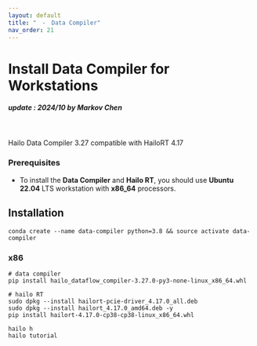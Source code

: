 ```yaml
---
layout: default
title: "　-　Data Compiler"
nav_order: 21
---
```


# Install Data Compiler for Workstations
##### update : 2024/10 by Markov Chen
<br>

Hailo Data Compiler 3.27 compatible with HailoRT 4.17

### Prerequisites

* To install the **Data Compiler** and **Hailo RT**, you should use **Ubuntu 22.04** LTS workstation with **x86_64** processors.
  
## Installation

```
conda create --name data-compiler python=3.8 && source activate data-compiler
```
### x86
```
# data compiler
pip install hailo_dataflow_compiler-3.27.0-py3-none-linux_x86_64.whl

# hailo RT
sudo dpkg --install hailort-pcie-driver_4.17.0_all.deb
sudo dpkg --install hailort_4.17.0_amd64.deb -y
pip install hailort-4.17.0-cp38-cp38-linux_x86_64.whl
```
```
hailo h
hailo tutorial
```


